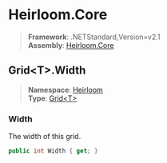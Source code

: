# Heirloom.Core

> **Framework**: .NETStandard,Version=v2.1  
> **Assembly**: [Heirloom.Core][0]  

## Grid\<T>.Width

> **Namespace**: [Heirloom][0]  
> **Type**: [Grid\<T>][1]  

### Width

The width of this grid.

```cs
public int Width { get; }
```

[0]: ../../../Heirloom.Core.md
[1]: ../Grid[T].md

